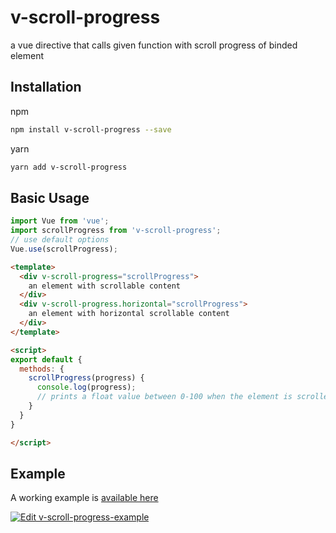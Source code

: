 # v-scroll-progress

a vue directive that calls given function with scroll progress of binded element

## Installation

npm

```bash
npm install v-scroll-progress --save
```

yarn

```bash
yarn add v-scroll-progress
```

## Basic Usage

```js
import Vue from 'vue';
import scrollProgress from 'v-scroll-progress';
// use default options
Vue.use(scrollProgress);
```

```html
<template>
  <div v-scroll-progress="scrollProgress">
    an element with scrollable content
  </div>
  <div v-scroll-progress.horizontal="scrollProgress">
    an element with horizontal scrollable content
  </div>
</template>

<script>
export default {
  methods: {
    scrollProgress(progress) {
      console.log(progress);
      // prints a float value between 0-100 when the element is scrolled
    }
  }
}

</script>
```

## Example

A working example is [available here](https://tpdqp.csb.app/)

[![Edit v-scroll-progress-example](https://codesandbox.io/static/img/play-codesandbox.svg)](https://codesandbox.io/s/brave-germain-tpdqp?fontsize=14&hidenavigation=1&theme=dark)
